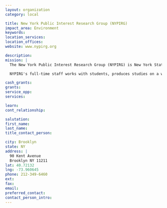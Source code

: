```yaml
---
layout: organization
category: local

title: New York Public Interest Research Group (NYPIRG)
impact_area: Environment
keywords: 
location_services: 
location_offices: 
website: www.nypirg.org

description: 
mission: |
  The New York Public Interest Research Group (NYPIRG) is New York State's largest student-directed consumer, environmental and government reform organization. We are a nonpartisan, not-for-profit group established to effect policy reforms while training students and other New Yorkers to be advocates. NYPIRG's 20 college campus chapters <oncampus/offices.html> provide much of NYPIRG's energy, resources, and activism. Each campus chapter consists of full-time staff organizers and a large core of student volunteers. Students at NYPIRG chapters work on projects that both support NYPIRG's statewide agenda and focus on local issues.

  NYPIRG's full-time staff works with students, produces studies on a wide array of topics, coordinates state campaigns and lobbies public officials. 

cash_grants: 
grants: 
service_opp: 
services: 

learn: 
cont_relationship: 

salutation: 
first_name: 
last_name: 
title_contact_person: 

city: Brooklyn
state: NY
address: |
  90 Kent Avenue    
  Brooklyn NY 11211
lat: 40.72132
lng: -73.960645
phone: 212-349-6460
ext: 
fax: 
email: 
preferred_contact: 
contact_person_intro: 
---
```

